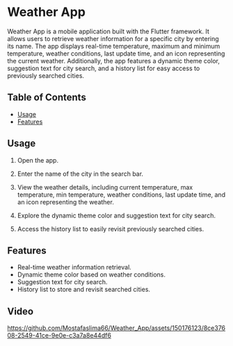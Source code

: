 # Weather App

Weather App is a mobile application built with the Flutter framework. It allows users to retrieve weather information for a specific city by entering its name. The app displays real-time temperature, maximum and minimum temperature, weather conditions, last update time, and an icon representing the current weather. Additionally, the app features a dynamic theme color, suggestion text for city search, and a history list for easy access to previously searched cities.

## Table of Contents


- [Usage](#usage)
- [Features](#features)


## Usage

1. Open the app.

2. Enter the name of the city in the search bar.

3. View the weather details, including current temperature, max temperature, min temperature, weather conditions, last update time, and an icon representing the weather.

4. Explore the dynamic theme color and suggestion text for city search.

5. Access the history list to easily revisit previously searched cities.

## Features

- Real-time weather information retrieval.
- Dynamic theme color based on weather conditions.
- Suggestion text for city search.
- History list to store and revisit searched cities.
## Video
https://github.com/Mostafaslima66/Weather_App/assets/150176123/8ce37608-2549-41ce-9e0e-c3a7a8e44df6




